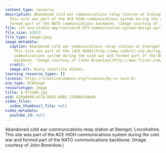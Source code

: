 ```yaml
---
content_type: resource
description: Abandoned cold war communications relay station at Stenigot, Lincolnshire.
  This site was part of the ACE HIGH communications system during the cold war and
  formed part of the NATO communications backbone. (Image courtesy of John Brownlow.)
file: /ol-ocw-studio-app/courses/6-973-communication-system-design-spring-2006/620a0b98b718b035600121896b74db4b_6-973s06.jpg
file_size: 61823
file_type: image/jpeg
image_metadata:
  caption: Abandoned cold war communications relay station at Stenigot, Lincolnshire.
    This site was part of the [ACE HIGH](http://www.subbrit.org.uk/rsg/features/ace_high/index4.html)
    communications system during the cold war and formed part of the NATO communications
    backbone. (Image courtesy of [John Brownlow](http://www.flickr.com/photos/pinkheadedbug/).)
  credit: ''
  image-alt: Rusty satellite dishes.
learning_resource_types: []
license: https://creativecommons.org/licenses/by-nc-sa/4.0/
ocw_type: OCWImage
resourcetype: Image
title: 6-973s06.jpg
uid: 620a0b98-b718-b035-6001-21896b74db4b
video_files:
  video_thumbnail_file: null
video_metadata:
  youtube_id: null
---
```

Abandoned cold war communications relay station at Stenigot, Lincolnshire. This site was part of the ACE HIGH communications system during the cold war and formed part of the NATO communications backbone. (Image courtesy of John Brownlow.)